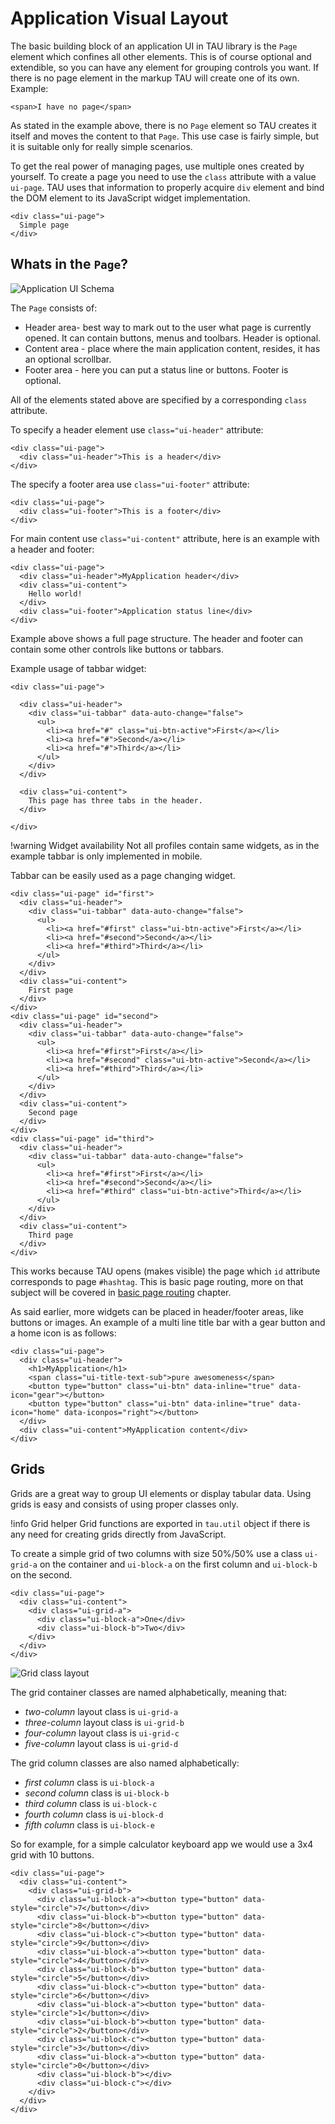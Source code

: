 # Application Visual Layout

The basic building block of an application UI in TAU library is the `Page` element which
confines all other elements. This is of course optional and extendible, so you can have
any element for grouping controls you want. If there is no page element in the markup
TAU will create one of its own. Example:

```mobile-wearable-tv
<span>I have no page</span>
```

As stated in the example above, there is no `Page` element so TAU creates it itself
and moves the content to that `Page`. This use case is fairly simple, but it is suitable
only for really simple scenarios.

To get the real power of managing pages, use multiple ones created by yourself. To
create a page you need to use the `class` attribute with a value `ui-page`. TAU uses
that information to properly acquire `div` element and bind the DOM element to its JavaScript
widget implementation.

```mobile-wearable-tv
<div class="ui-page">
  Simple page
</div>
```

## Whats in the `Page`?

![Application UI Schema](drawings/application_page_layout.svg "Application UI Schema")

The `Page` consists of:
* Header area- best way to mark out to the user what page is currently opened. It can
  contain buttons, menus and toolbars. Header is optional.
* Content area - place where the main application content, resides, it has an optional
  scrollbar.
* Footer area - here you can put a status line or buttons. Footer is optional.

All of the elements stated above are specified by a corresponding `class` attribute.

To specify a header element use `class="ui-header"` attribute:

```mobile-wearable-tv
<div class="ui-page">
  <div class="ui-header">This is a header</div>
</div>
```

The specify a footer area use `class="ui-footer"` attribute:

```mobile-wearable-tv
<div class="ui-page">
  <div class="ui-footer">This is a footer</div>
</div>
```

For main content use `class="ui-content"` attribute, here is an example with a header
and footer:

```mobile-wearable-tv
<div class="ui-page">
  <div class="ui-header">MyApplication header</div>
  <div class="ui-content">
    Hello world!
  </div>
  <div class="ui-footer">Application status line</div>
</div>
```

Example above shows a full page structure. The header and footer can contain some other
controls like buttons or tabbars.

Example usage of tabbar widget:

```mobile
<div class="ui-page">

  <div class="ui-header">
    <div class="ui-tabbar" data-auto-change="false">
      <ul>
        <li><a href="#" class="ui-btn-active">First</a></li>
        <li><a href="#">Second</a></li>
        <li><a href="#">Third</a></li>
      </ul>
    </div>
  </div>

  <div class="ui-content">
    This page has three tabs in the header.
  </div>

</div>
```

!warning
Widget availability
Not all profiles contain same widgets, as in the example tabbar is only implemented in mobile.

Tabbar can be easily used as a page changing widget.

```mobile
<div class="ui-page" id="first">
  <div class="ui-header">
    <div class="ui-tabbar" data-auto-change="false">
      <ul>
        <li><a href="#first" class="ui-btn-active">First</a></li>
        <li><a href="#second">Second</a></li>
        <li><a href="#third">Third</a></li>
      </ul>
    </div>
  </div>
  <div class="ui-content">
    First page
  </div>
</div>
<div class="ui-page" id="second">
  <div class="ui-header">
    <div class="ui-tabbar" data-auto-change="false">
      <ul>
        <li><a href="#first">First</a></li>
        <li><a href="#second" class="ui-btn-active">Second</a></li>
        <li><a href="#third">Third</a></li>
      </ul>
    </div>
  </div>
  <div class="ui-content">
    Second page
  </div>
</div>
<div class="ui-page" id="third">
  <div class="ui-header">
    <div class="ui-tabbar" data-auto-change="false">
      <ul>
        <li><a href="#first">First</a></li>
        <li><a href="#second">Second</a></li>
        <li><a href="#third" class="ui-btn-active">Third</a></li>
      </ul>
    </div>
  </div>
  <div class="ui-content">
    Third page
  </div>
</div>
```

This works because TAU opens (makes visible) the page which `id` attribute corresponds
to page `#hashtag`. This is basic page routing, more on that subject will be covered in
[basic page routing](basic_page_routing.html) chapter.

As said earlier, more widgets can be placed in header/footer areas, like buttons or
images. An example of a multi line title bar with a gear button and a home icon is as
follows:

```mobile
<div class="ui-page">
  <div class="ui-header">
    <h1>MyApplication</h1>
    <span class="ui-title-text-sub">pure awesomeness</span>
    <button type="button" class="ui-btn" data-inline="true" data-icon="gear"></button>
    <button type="button" class="ui-btn" data-inline="true" data-icon="home" data-iconpos="right"></button>
  </div>
  <div class="ui-content">MyApplication content</div>
</div>
```

## Grids

Grids are a great way to group UI elements or display tabular data. Using grids is easy
and consists of using proper classes only.

!info
Grid helper
Grid functions are exported in `tau.util` object if there is any need for creating grids
directly from JavaScript.

To create a simple grid of two columns with size 50%/50%  use a class `ui-grid-a` on
the container and `ui-block-a` on the first column and `ui-block-b` on the second.

```mobile
<div class="ui-page">
  <div class="ui-content">
    <div class="ui-grid-a">
      <div class="ui-block-a">One</div>
      <div class="ui-block-b">Two</div>
    </div>
  </div>
</div>
```

![Grid class layout](drawings/grid_layout.svg)

The grid container classes are named alphabetically, meaning that:
* _two-column_ layout class is `ui-grid-a`
* _three-column_ layout class is `ui-grid-b`
* _four-column_ layout class is `ui-grid-c`
* _five-column_ layout class is `ui-grid-d`

The grid column classes are also named alphabetically:
* _first column_ class is `ui-block-a`
* _second column_ class is `ui-block-b`
* _third column_ class is `ui-block-c`
* _fourth column_ class is `ui-block-d`
* _fifth column_ class is `ui-block-e`

So for example, for a simple calculator keyboard app we would use a 3x4 grid with 10
buttons.

```mobile
<div class="ui-page">
  <div class="ui-content">
    <div class="ui-grid-b">
      <div class="ui-block-a"><button type="button" data-style="circle">7</button></div>
      <div class="ui-block-b"><button type="button" data-style="circle">8</button></div>
      <div class="ui-block-c"><button type="button" data-style="circle">9</button></div>
      <div class="ui-block-a"><button type="button" data-style="circle">4</button></div>
      <div class="ui-block-b"><button type="button" data-style="circle">5</button></div>
      <div class="ui-block-c"><button type="button" data-style="circle">6</button></div>
      <div class="ui-block-a"><button type="button" data-style="circle">1</button></div>
      <div class="ui-block-b"><button type="button" data-style="circle">2</button></div>
      <div class="ui-block-c"><button type="button" data-style="circle">3</button></div>
      <div class="ui-block-a"><button type="button" data-style="circle">0</button></div>
      <div class="ui-block-b"></div>
      <div class="ui-block-c"></div>
    </div>
  </div>
</div>
```

